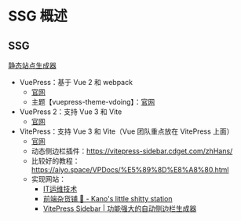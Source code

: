 # SSG 概述

## SSG

[静态站点生成器](https://en.wikipedia.org/wiki/Static_site_generator)

- VuePress：基于 Vue 2 和 webpack
  - [官网](https://v1.vuepress.vuejs.org/zh/)
  - 主题【vuepress-theme-vdoing】：[官网](https://doc.xugaoyi.com/)
- VuePress 2：支持 Vue 3 和 Vite
  - [官网](https://vuepress.vuejs.org/zh/)
- VitePress：支持 Vue 3 和 Vite（Vue 团队重点放在 VitePress 上面）
  - [官网](https://vitepress.dev/zh/)
  - 动态侧边栏插件：https://vitepress-sidebar.cdget.com/zhHans/
  - 比较好的教程：https://aiyo.space/VPDocs/%E5%89%8D%E8%A8%80.html
  - 实现网站：
    - [IT运维技术](https://aiyo.space/)
    - [前端杂货铺 🍉 - Kano's little shitty station](https://docs.virkano.com/)
    - [VitePress Sidebar | 功能强大的自动侧边栏生成器](https://vitepress-sidebar.cdget.com/zhHans/)
